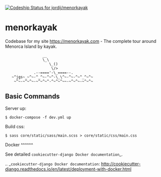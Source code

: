 [ ![Codeship Status for jordij/menorkayak](https://codeship.com/projects/5ef0f9e0-fb2f-0134-7062-02a6a40c3d5e/status?branch=master)](https://codeship.com/projects/211441)

menorkayak
==========

Codebase for my site https://menorkayak.com - The complete tour around Menorca Island by kayak.

```
                 __
                 \_\
                    \_()
                     \/>
             .--===='-\_====--.
   ~^jgs~_~^~-^_^~-^~^-\_\^~-^~-^~^_^~^~
    ~^~-~^~^~-~^~^~^-^~^~^~~-~^~^~-~^~^~
```

Basic Commands
--------------
Server up:

```
$ docker-compose -f dev.yml up
```

Build css:

```
$ sass core/static/sass/main.scss > core/static/css/main.css
```


Docker
^^^^^^

See detailed `cookiecutter-django Docker documentation`_.

.. _`cookiecutter-django Docker documentation`: http://cookiecutter-django.readthedocs.io/en/latest/deployment-with-docker.html


